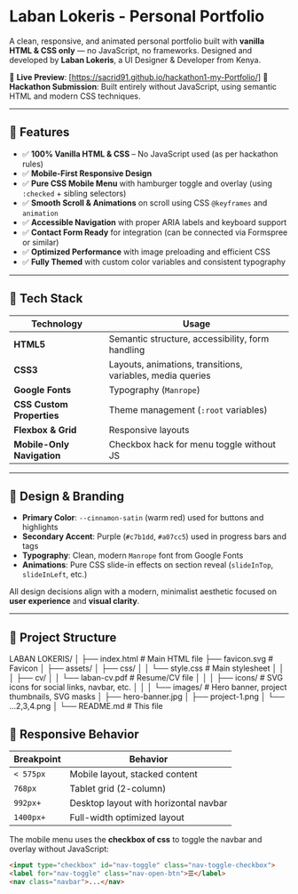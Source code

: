 # Laban Lokeris - Personal Portfolio
A clean, responsive, and animated personal portfolio built with **vanilla HTML & CSS only** — no JavaScript, no frameworks. Designed and developed by **Laban Lokeris**, a UI Designer & Developer from Kenya.

🔗 **Live Preview**: [https://sacrid91.github.io/hackathon1-my-Portfolio/]
🎯 **Hackathon Submission**: Built entirely without JavaScript, using semantic HTML and modern CSS techniques.

---

## 🎯 Features

- ✅ **100% Vanilla HTML & CSS** – No JavaScript used (as per hackathon rules)
- ✅ **Mobile-First Responsive Design**
- ✅ **Pure CSS Mobile Menu** with hamburger toggle and overlay (using `:checked` + sibling selectors)
- ✅ **Smooth Scroll & Animations** on scroll using CSS `@keyframes` and `animation`
- ✅ **Accessible Navigation** with proper ARIA labels and keyboard support
- ✅ **Contact Form Ready** for integration (can be connected via Formspree or similar)
- ✅ **Optimized Performance** with image preloading and efficient CSS
- ✅ **Fully Themed** with custom color variables and consistent typography

---

## 🧱 Tech Stack

| Technology | Usage |
|----------|-------|
| **HTML5** | Semantic structure, accessibility, form handling |
| **CSS3** | Layouts, animations, transitions, variables, media queries |
| **Google Fonts** | Typography (`Manrope`) |
| **CSS Custom Properties** | Theme management (`:root` variables) |
| **Flexbox & Grid** | Responsive layouts |
| **Mobile-Only Navigation** | Checkbox hack for menu toggle without JS |

---

## 🎨 Design & Branding

- **Primary Color**: `--cinnamon-satin` (warm red) used for buttons and highlights
- **Secondary Accent**: Purple (`#c7b1dd`, `#a07cc5`) used in progress bars and tags
- **Typography**: Clean, modern `Manrope` font from Google Fonts
- **Animations**: Pure CSS slide-in effects on section reveal (`slideInTop`, `slideInLeft`, etc.)

All design decisions align with a modern, minimalist aesthetic focused on **user experience** and **visual clarity**.

---

## 📁 Project Structure
LABAN LOKERIS/
│
├── index.html                  # Main HTML file
├── favicon.svg                 # Favicon
│
├── assets/
│   ├── css/
│   │   └── style.css           # Main stylesheet
│   │
│   ├── cv/
│   │   └── laban-cv.pdf        # Resume/CV file
│   │
│   ├── icons/                  # SVG icons for social links, navbar, etc.
│   │
│   └── images/                 # Hero banner, project thumbnails, SVG masks
│       ├── hero-banner.jpg
│       ├── project-1.png
│       └── ...2,3,4.png
│
└── README.md                   # This file

## 📱 Responsive Behavior

| Breakpoint | Behavior |
|----------|---------|
| `< 575px` | Mobile layout, stacked content |
| `768px`   | Tablet grid (2-column) |
| `992px+`  | Desktop layout with horizontal navbar |
| `1400px+` | Full-width optimized layout |

The mobile menu uses the **checkbox of css** to toggle the navbar and overlay without JavaScript:
```html
<input type="checkbox" id="nav-toggle" class="nav-toggle-checkbox">
<label for="nav-toggle" class="nav-open-btn">☰</label>
<nav class="navbar">...</nav>
